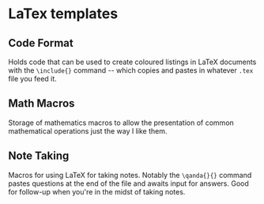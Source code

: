 # LaTex templates

## Code Format 
Holds code that can be used to create coloured listings in LaTeX documents with the ```\include{}``` command -- which copies and pastes in whatever ```.tex``` file you feed it.

## Math Macros
Storage of mathematics macros to allow the presentation of common mathematical operations just the way I like them.

## Note Taking
Macros for using LaTeX for taking notes. Notably the ```\qanda{}{}``` command pastes questions at the end of the file and awaits input for answers. Good for follow-up when you're in the midst of taking notes.
